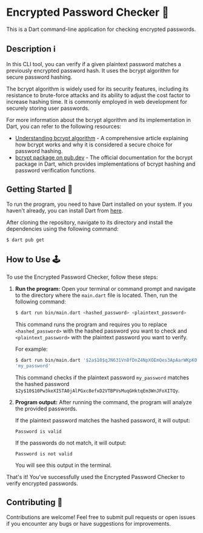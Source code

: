 # Encrypted Password Checker 🔐

This is a Dart command-line application for checking encrypted passwords.

## Description ℹ️

In this CLI tool, you can verify if a given plaintext password matches a previously encrypted password hash. It uses the bcrypt algorithm for secure password hashing.

The bcrypt algorithm is widely used for its security features, including its resistance to brute-force attacks and its ability to adjust the cost factor to increase hashing time. It is commonly employed in web development for securely storing user passwords.

For more information about the bcrypt algorithm and its implementation in Dart, you can refer to the following resources:

- [Understanding bcrypt algorithm](https://auth0.com/blog/hashing-in-action-understanding-bcrypt/) - A comprehensive article explaining how bcrypt works and why it is considered a secure choice for password hashing.
- [bcrypt package on pub.dev](https://pub.dev/packages/bcrypt) - The official documentation for the bcrypt package in Dart, which provides implementations of bcrypt hashing and password verification functions.

## Getting Started 🚀

To run the program, you need to have Dart installed on your system. If you haven't already, you can install Dart from [here](https://dart.dev/get-dart).

After cloning the repository, navigate to its directory and install the dependencies using the following command:

```bash
$ dart pub get
```

## How to Use 🕹️

To use the Encrypted Password Checker, follow these steps:

1. **Run the program:** Open your terminal or command prompt and navigate to the directory where the `main.dart` file is located. Then, run the following command:

    ```bash
    $ dart run bin/main.dart <hashed_password> <plaintext_password>
    ```

    This command runs the program and requires you to replace `<hashed_password>` with the hashed password you want to check and `<plaintext_password>` with the plaintext password you want to verify.

    For example:

    ```bash
    $ dart run bin/main.dart '$2a$10$qJN631Vn8fDnZ4NpXOEmQes3ApAarWKpK0fb6rKv0CIQKPaH0TzQm'
    'my_password'
    ```

    This command checks if the plaintext password `my_password` matches the hashed password `$2y$10$10Pw3keXISTA0jAlPGxc8efxD2VTBPVsMuqGHktqEm3WnJFoXITQy`.

2. **Program output:** After running the command, the program will analyze the provided passwords.
   
   If the plaintext password matches the hashed password, it will output:

    ```
    Password is valid
    ```

    If the passwords do not match, it will output:

    ```
    Password is not valid
    ```

    You will see this output in the terminal.

That's it! You've successfully used the Encrypted Password Checker to verify encrypted passwords.

## Contributing 🤝

Contributions are welcome! Feel free to submit pull requests or open issues if you encounter any bugs or have suggestions for improvements.
